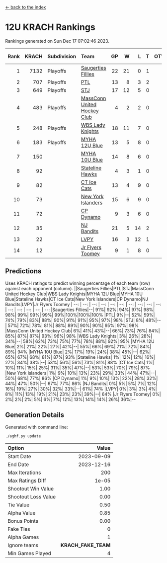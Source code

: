 [<- back to the index](readme.md)
# 12U KRACH Rankings
Rankings generated on Sun Dec 17 07:02:46 2023.

Rank|KRACH|Subdivision|Team|GP|W|L|T|OTW|OTL|SoS|Exp Wins|Win Diff
---:|---:|:---|:---|---:|---:|---:|---:|---:|---:|---:|---:|---:
1|7132|Playoffs|[Saugerties Fillies](https://gamesheetstats.com/seasons/3663/teams/140805/schedule)|22|21|0|1|0|0|215|22.3|-0.0
2|707|Playoffs|[PTL](https://gamesheetstats.com/seasons/3663/teams/140798/schedule)|13|8|3|2|0|1|1198|9.9|0.0
3|649|Playoffs|[STJ](https://gamesheetstats.com/seasons/3663/teams/140800/schedule)|17|12|5|0|1|0|981|12.9|0.0
4|483|Playoffs|[MassConn United Hockey Club](https://gamesheetstats.com/seasons/3663/teams/140797/schedule)|4|2|2|0|1|0|1645|2.9|0.0
5|248|Playoffs|[WBS Lady Knights](https://gamesheetstats.com/seasons/3663/teams/140808/schedule)|18|11|7|0|0|0|1280|11.9|0.0
6|183|Playoffs|[MYHA 12U Blue](https://gamesheetstats.com/seasons/3663/teams/140799/schedule)|13|5|8|0|0|1|873|5.9|0.0
7|150||[MYHA 10U Blue](https://gamesheetstats.com/seasons/3663/teams/140806/schedule)|14|8|6|0|0|1|625|8.9|0.0
8|92||[Stateline Hawks](https://gamesheetstats.com/seasons/3663/teams/174606/schedule)|4|3|1|0|0|1|31|3.9|0.0
9|82||[CT Ice Cats](https://gamesheetstats.com/seasons/3663/teams/140801/schedule)|13|4|9|0|1|1|1228|4.9|0.0
10|73||[New York Islanders](https://gamesheetstats.com/seasons/3663/teams/140809/schedule)|15|6|9|0|2|0|1013|6.9|0.0
11|72||[CP Dynamo](https://gamesheetstats.com/seasons/3663/teams/140802/schedule)|9|3|6|0|0|1|1549|3.9|0.0
12|35||[NJ Bandits](https://gamesheetstats.com/seasons/3663/teams/140807/schedule)|21|5|14|2|1|1|1396|6.9|0.0
13|22||[LVPY](https://gamesheetstats.com/seasons/3663/teams/140804/schedule)|16|3|12|1|2|0|610|4.4|0.0
14|12||[Jr Flyers Toomey](https://gamesheetstats.com/seasons/3663/teams/140803/schedule)|9|1|8|0|0|1|123|1.9|0.0

## Predictions
Uses KRACH ratings to predict winning percentage of each team (row) against each opponent (column).
||Saugerties Fillies|PTL|STJ|MassConn United Hockey Club|WBS Lady Knights|MYHA 12U Blue|MYHA 10U Blue|Stateline Hawks|CT Ice Cats|New York Islanders|CP Dynamo|NJ Bandits|LVPY|Jr Flyers Toomey
| --: | --: | --: | --: | --: | --: | --: | --: | --: | --: | --: | --: | --: | --: | --: 
|Saugerties Fillies|--| 91%| 92%| 94%| 97%| 98%| 98%| 99%| 99%| 99%| 99%|100%|100%|100%
|PTL|  9%|--| 52%| 59%| 74%| 79%| 83%| 88%| 90%| 91%| 91%| 95%| 97%| 98%
|STJ|  8%| 48%|--| 57%| 72%| 78%| 81%| 88%| 89%| 90%| 90%| 95%| 97%| 98%
|MassConn United Hockey Club|  6%| 41%| 43%|--| 66%| 73%| 76%| 84%| 85%| 87%| 87%| 93%| 96%| 98%
|WBS Lady Knights|  3%| 26%| 28%| 34%|--| 58%| 62%| 73%| 75%| 77%| 78%| 88%| 92%| 95%
|MYHA 12U Blue|  2%| 21%| 22%| 27%| 42%|--| 55%| 66%| 69%| 71%| 72%| 84%| 89%| 94%
|MYHA 10U Blue|  2%| 17%| 19%| 24%| 38%| 45%|--| 62%| 65%| 67%| 68%| 81%| 87%| 93%
|Stateline Hawks|  1%| 12%| 12%| 16%| 27%| 34%| 38%|--| 53%| 56%| 56%| 73%| 81%| 88%
|CT Ice Cats|  1%| 10%| 11%| 15%| 25%| 31%| 35%| 47%|--| 53%| 53%| 70%| 79%| 87%
|New York Islanders|  1%|  9%| 10%| 13%| 23%| 29%| 33%| 44%| 47%|--| 50%| 68%| 77%| 86%
|CP Dynamo|  1%|  9%| 10%| 13%| 22%| 28%| 32%| 44%| 47%| 50%|--| 67%| 77%| 86%
|NJ Bandits|  0%|  5%|  5%|  7%| 12%| 16%| 19%| 27%| 30%| 32%| 33%|--| 61%| 74%
|LVPY|  0%|  3%|  3%|  4%|  8%| 11%| 13%| 19%| 21%| 23%| 23%| 39%|--| 64%
|Jr Flyers Toomey|  0%|  2%|  2%|  2%|  5%|  6%|  7%| 12%| 13%| 14%| 14%| 26%| 36%|--

## Generation Details

Generated with command line:
```
./aghf.py update
```

| Option | Value |
| :----- | ----: |
| Start Date | 2023-09-09 |
| End Date | 2023-12-16 |
| Max Iterations | 200 |
| Max Ratings Diff | 1e-05 |
| Shootout Win Value | 1.00 |
| Shootout Loss Value | 0.00 |
| Tie Value | 0.50 |
| Alpha Value | 0.85 |
| Bonus Points | 0.00 |
| Fake Ties | 0 |
| Alpha Games | 1 |
| Ignore teams | __KRACH_FAKE_TEAM__ |
| Min Games Played | 4 |

